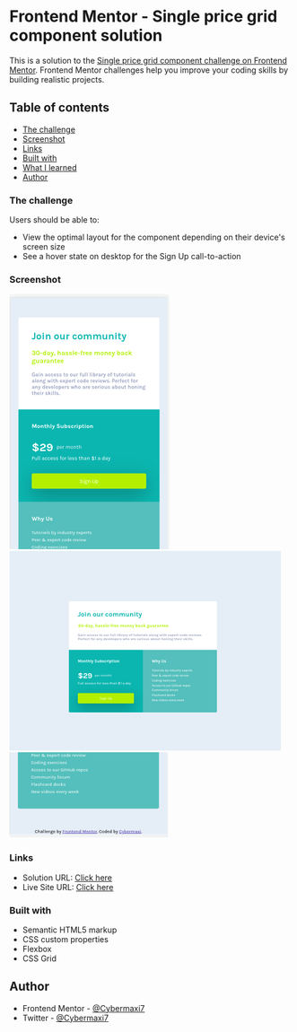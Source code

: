 # Frontend Mentor - Single price grid component solution

This is a solution to the [Single price grid component challenge on Frontend Mentor](https://www.frontendmentor.io/challenges/single-price-grid-component-5ce41129d0ff452fec5abbbc). Frontend Mentor challenges help you improve your coding skills by building realistic projects. 

## Table of contents

  - [The challenge](#the-challenge)
  - [Screenshot](#screenshot)
  - [Links](#links)
  - [Built with](#built-with)
  - [What I learned](#what-i-learned)
- [Author](#author)



### The challenge

Users should be able to:

- View the optimal layout for the component depending on their device's screen size
- See a hover state on desktop for the Sign Up call-to-action

### Screenshot

![](./images/Screenshot%20from%202022-10-24%2012-40-22.png)
![](./images/Screenshot%20from%202022-10-24%2012-42-32.png)
![](./images/Screenshot%20from%202022-10-24%2012-40-48.png)


### Links

- Solution URL: [Click here](https://www.frontendmentor.io/solutions/responsive-single-price-grid-component-PjHRCUAUpG)
- Live Site URL: [Click here](https://cybermaxi7.github.io/Single-price-grid-component/)


### Built with

- Semantic HTML5 markup
- CSS custom properties
- Flexbox
- CSS Grid



## Author

- Frontend Mentor - [@Cybermaxi7](https://www.frontendmentor.io/profile/Cybermaxi7)
- Twitter - [@Cybermaxi7](https://www.twitter.com/Cybermaxi7)

